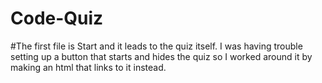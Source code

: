 # Code-Quiz
#The first file is Start and it leads to the quiz itself. I was having trouble setting up a button that starts and hides the quiz so I worked around it by making an html that links to it instead.
